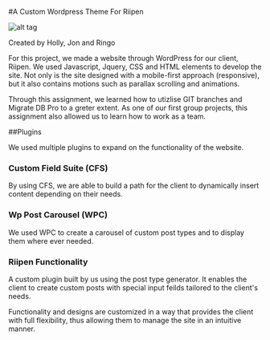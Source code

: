 #A Custom Wordpress Theme For Riipen

![alt tag](https://i.gyazo.com/f9685e9393245334a78a95b9741e9c48.png)

Created by Holly, Jon and Ringo

For this project, we made a website through WordPress for our client, Riipen. We used Javascript, Jquery, CSS and HTML elements to develop the site. Not only is the site designed with a mobile-first approach (responsive), but it also contains motions such as parallax scrolling and animations.

Through this assignment, we learned how to utizlise GIT branches and Migrate DB Pro to a greter extent. As one of our first group projects, this assignment also allowed us to learn how to work as a team.

##Plugins

We used multiple plugins to expand on the functionality of the website.

### Custom Field Suite (CFS)

By using CFS, we are able to build a path for the client to dynamically insert content depending on their needs.

### Wp Post Carousel (WPC)

We used WPC to create a carousel of custom post types and to display them where ever needed.

### Riipen Functionality

A custom plugin built by us using the post type generator. It enables the client to create custom posts with special input feilds tailored to the client's needs. 

Functionality and designs are customized in a way that provides the client with full flexibility, thus allowing them to manage the site in an intuitive manner.